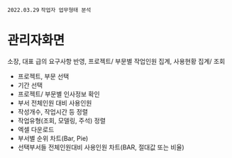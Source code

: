 `2022.03.29`
`작업자 업무형태 분석`

# 관리자화면
소장, 대표 급의 요구사항 반영, 프로젝트/ 부문별 작업인원 집계, 사용현황 집계/ 조회

- 프로젝트, 부문 선택
- 기간 선택
- 프로젝트/ 부문별 인사정보 확인
- 부서 전체인원 대비 사용인원
- 작성개수, 작업시간 등 정렬
- 작업유형(조회, 모델링, 주석) 정렬
- 엑셀 다운로드
- 부서별 순위 차트(Bar, Pie)
- 선택부서들 전체인원대비 사용인원 차트(BAR, 절대값 또는 비율)

